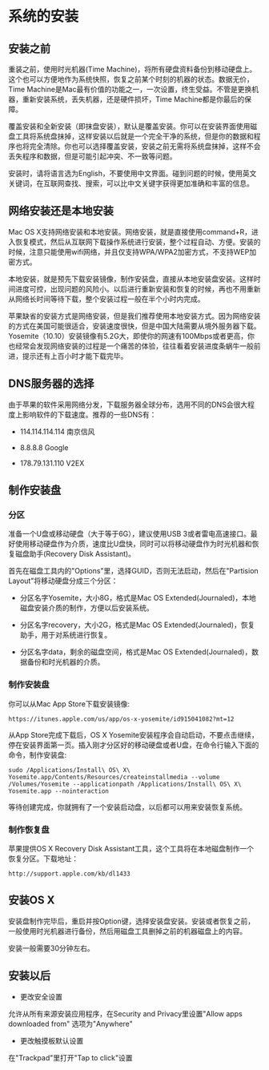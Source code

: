 # 系统的安装

## 安装之前

重装之前，使用时光机器(Time Machine)，将所有硬盘资料备份到移动硬盘上。这个也可以方便地作为系统快照，恢复之前某个时刻的机器的状态。数据无价，Time Machine是Mac最有价值的功能之一，一次设置，终生受益。不管是更换机器，重新安装系统，丢失机器，还是硬件损坏，Time Machine都是你最后的保障。

覆盖安装和全新安装（即抹盘安装），默认是覆盖安装。你可以在安装界面使用磁盘工具将系统盘抹掉，这样安装以后就是一个完全干净的系统，但是你的数据和程序也将完全清除。你也可以选择覆盖安装，安装之前无需将系统盘抹掉，这样不会丢失程序和数据，但是可能引起冲突、不一致等问题。

安装时，请将语言选为English，不要使用中文界面。碰到问题的时候，使用英文关键词，在互联网查找、搜索，可以比中文关键字获得更加准确和丰富的信息。

## 网络安装还是本地安装

Mac OS X支持网络安装和本地安装。网络安装，就是直接使用command+R，进入恢复模式，然后从互联网下载操作系统进行安装，整个过程自动、方便。安装的时候，注意只能使用wifi网络，并且仅支持WPA/WPA2加密方式，不支持WEP加密方式。

本地安装，就是预先下载安装镜像，制作安装盘，直接从本地安装盘安装。这样时间进度可控，出现问题的风险小。以后进行重新安装和恢复的时候，再也不用重新从网络长时间等待下载，整个安装过程一般在半个小时内完成。

苹果缺省的安装方式是网络安装，但是我们推荐使用本地安装方式。因为网络安装的方式在美国可能很适合，安装速度很快，但是中国大陆需要从境外服务器下载。Yosemite（10.10）安装镜像有5.2G大，即使你的网速有100Mbps或者更高，你也经常会发现网络安装的过程是一个痛苦的体验，往往看着安装进度条蜗牛一般前进，提示还有上百小时才能下载完毕。

## DNS服务器的选择

由于苹果的软件采用网络分发，下载服务器全球分布，选用不同的DNS会很大程度上影响软件的下载速度。推荐的一些DNS有：

* 114.114.114.114 南京信风

* 8.8.8.8         Google

* 178.79.131.110  V2EX

## 制作安装盘

### 分区

准备一个U盘或移动硬盘（大于等于6G），建议使用USB 3或者雷电高速接口。最好使用移动硬盘作为介质，速度比U盘快，同时可以将移动硬盘作为时光机器和恢复磁盘助手(Recovery Disk Assistant)。

首先在磁盘工具内的"Options"里，选择GUID，否则无法启动，然后在"Partision Layout"将移动硬盘分成三个分区：

* 分区名字Yosemite，大小8G，格式是Mac OS Extended(Journaled)，本地磁盘安装介质的制作，方便以后安装系统。

* 分区名字recovery，大小2G，格式是Mac OS Extended(Journaled)，恢复助手，用于对系统进行恢复。

* 分区名字data，剩余的磁盘空间，格式是Mac OS Extended(Journaled)，数据备份和时光机器的介质。

### 制作安装盘

你可以从Mac App Store下载安装镜像:

    https://itunes.apple.com/us/app/os-x-yosemite/id915041082?mt=12

从App Store完成下载后，OS X Yosemite安装程序会自动启动，不要点击继续，停在安装界面第一页。插入刚才分区好的移动硬盘或者U盘，在命令行输入下面的命令，制作安装盘:

    sudo /Applications/Install\ OS\ X\ Yosemite.app/Contents/Resources/createinstallmedia --volume /Volumes/Yosemite --applicationpath /Applications/Install\ OS\ X\ Yosemite.app --nointeraction

等待创建完成，你就拥有了一个安装启动盘，以后都可以用来安装恢复系统。

### 制作恢复盘

苹果提供OS X Recovery Disk Assistant工具，这个工具将在本地磁盘制作一个恢复分区。下载地址：

    http://support.apple.com/kb/dl1433

## 安装OS X

安装盘制作完毕后，重启并按Option键，选择安装盘安装。安装或者恢复之前，一般使用时光机器进行备份，然后用磁盘工具删掉之前的机器磁盘上的内容。

安装一般需要30分钟左右。

## 安装以后

* 更改安全设置

允许从所有来源安装应用程序，在Security and Privacy里设置"Allow apps downloaded from" 选项为"Anywhere"

* 更改触摸板默认设置

在"Trackpad"里打开"Tap to click"设置
